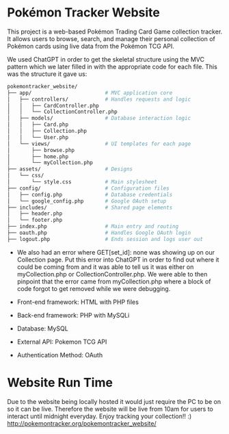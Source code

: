 # Pokémon Tracker Website

This project is a web-based Pokémon Trading Card Game collection tracker. It allows users to browse, search, and manage their personal collection of Pokémon cards using live data from the Pokémon TCG API.

We used ChatGPT in order to get the skeletal structure using the MVC pattern which we later filled in with the appropriate code for each file. This was the structure it gave us:

```bash
pokemontracker_website/
├── app/                        # MVC application core
│   ├── controllers/            # Handles requests and logic
│   │   ├── CardController.php
│   │   └── CollectionController.php
│   ├── models/                 # Database interaction logic
│   │   ├── Card.php
│   │   ├── Collection.php
│   │   └── User.php
│   └── views/                  # UI templates for each page
│       ├── browse.php
│       ├── home.php
│       └── myCollection.php
├── assets/                     # Designs
│   └── css/
│       └── style.css           # Main stylesheet
├── config/                     # Configuration files
│   ├── config.php              # Database credentials
│   └── google_config.php       # Google OAuth setup
├── includes/                   # Shared page elements
│   ├── header.php              
│   └── footer.php             
├── index.php                   # Main entry and routing
├── oauth.php                   # Handles Google OAuth login
├── logout.php                  # Ends session and logs user out
```
- We also had an error where GET[set_id]: none was showing up on our Collection page. Put this error into ChatGPT in order to find out where it could be coming from and it was able to tell us it was either on myCollection.php or CollectionController.php. We were able to then pinpoint that the error came from myCollection.php where a block of code forgot to get removed while we were debugging.



- Front-end framework: HTML with PHP files
- Back-end framework: PHP with MySQLi
- Database: MySQL
- External API: Pokemon TCG API
- Authentication Method: OAuth

# Website Run Time
Due to the website being locally hosted it would just require the PC to be on so it can be live. Therefore the website will be live from 10am for users to interact until midnight everyday. Enjoy tracking your collection!! :)
http://pokemontracker.org/pokemontracker_website/


